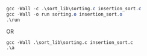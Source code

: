 ```powershell
gcc -Wall -c .\sort_lib\sorting.c insertion_sort.c
gcc -Wall -o run sorting.o insertion_sort.o
.\run
```

OR

```
gcc -Wall .\sort_lib\sorting.c insertion_sort.c
.\a
```
